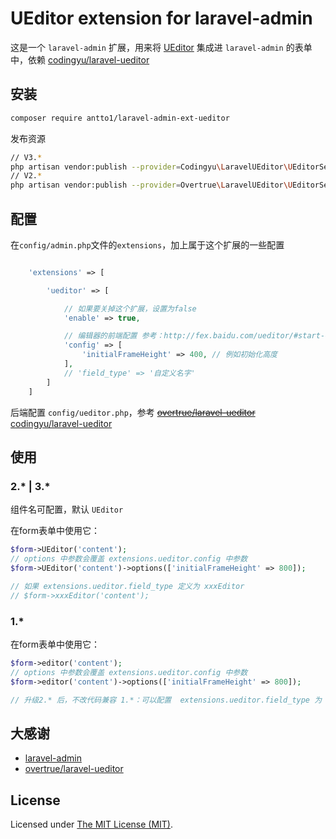UEditor extension for laravel-admin
======

这是一个 `laravel-admin` 扩展，用来将 [UEditor](https://ueditor.baidu.com/website/index.html) 集成进 `laravel-admin` 的表单中，依赖 [codingyu/laravel-ueditor](https://github.com/codingyu/laravel-ueditor)

## 安装

```bash
composer require antto1/laravel-admin-ext-ueditor
```

发布资源
```bash
// V3.*
php artisan vendor:publish --provider=Codingyu\LaravelUEditor\UEditorServiceProvider
// V2.*
php artisan vendor:publish --provider=Overtrue\LaravelUEditor\UEditorServiceProvider
```

## 配置

在`config/admin.php`文件的`extensions`，加上属于这个扩展的一些配置
```php

    'extensions' => [

        'ueditor' => [

            // 如果要关掉这个扩展，设置为false
            'enable' => true,

            // 编辑器的前端配置 参考：http://fex.baidu.com/ueditor/#start-config
            'config' => [
                'initialFrameHeight' => 400, // 例如初始化高度
            ],
            // 'field_type' => '自定义名字'
        ]
    ]

```

后端配置 `config/ueditor.php`，参考 ~~[overtrue/laravel-ueditor](https://github.com/overtrue/laravel-ueditor)~~ [codingyu/laravel-ueditor](https://github.com/codingyu/laravel-ueditor)

## 使用

### 2.* | 3.*
组件名可配置，默认 `UEditor`


在form表单中使用它：
```php
$form->UEditor('content');
// options 中参数会覆盖 extensions.ueditor.config 中参数
$form->UEditor('content')->options(['initialFrameHeight' => 800]);

// 如果 extensions.ueditor.field_type 定义为 xxxEditor
// $form->xxxEditor('content');
```

### 1.*
在form表单中使用它：
```php
$form->editor('content');
// options 中参数会覆盖 extensions.ueditor.config 中参数
$form->editor('content')->options(['initialFrameHeight' => 800]);

// 升级2.* 后，不改代码兼容 1.*：可以配置  extensions.ueditor.field_type 为 editor
```

## 大感谢
- [laravel-admin](https://github.com/z-song/laravel-admin)
- [overtrue/laravel-ueditor](https://github.com/overtrue/laravel-ueditor)

License
------------
Licensed under [The MIT License (MIT)](LICENSE).
